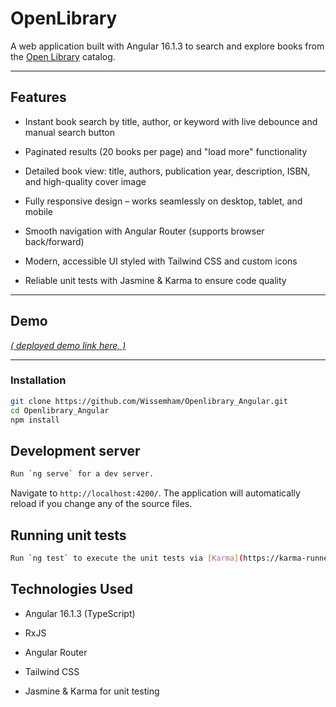 # OpenLibrary

A web application built with Angular 16.1.3 to search and explore books from the  [Open Library](https://openlibrary.org/) catalog.

---

## Features

- Instant book search by title, author, or keyword with live debounce and manual search button

- Paginated results (20 books per page) and "load more" functionality

- Detailed book view: title, authors, publication year, description, ISBN, and high-quality cover image

- Fully responsive design – works seamlessly on desktop, tablet, and mobile

- Smooth navigation with Angular Router (supports browser back/forward)

- Modern, accessible UI styled with Tailwind CSS and custom icons

- Reliable unit tests with Jasmine & Karma to ensure code quality

---

## Demo

*[( deployed demo link here, )](https://openlibrary-angular.vercel.app/)*

---
### Installation

```bash
git clone https://github.com/Wissemham/Openlibrary_Angular.git  
cd Openlibrary_Angular
npm install
```
## Development server
```bash
Run `ng serve` for a dev server. 
```
Navigate to `http://localhost:4200/`. The application will automatically reload if you change any of the source files.

## Running unit tests
```bash
Run `ng test` to execute the unit tests via [Karma](https://karma-runner.github.io).
```
## Technologies Used
- Angular 16.1.3 (TypeScript)

- RxJS

- Angular Router

- Tailwind CSS

- Jasmine & Karma for unit testing

